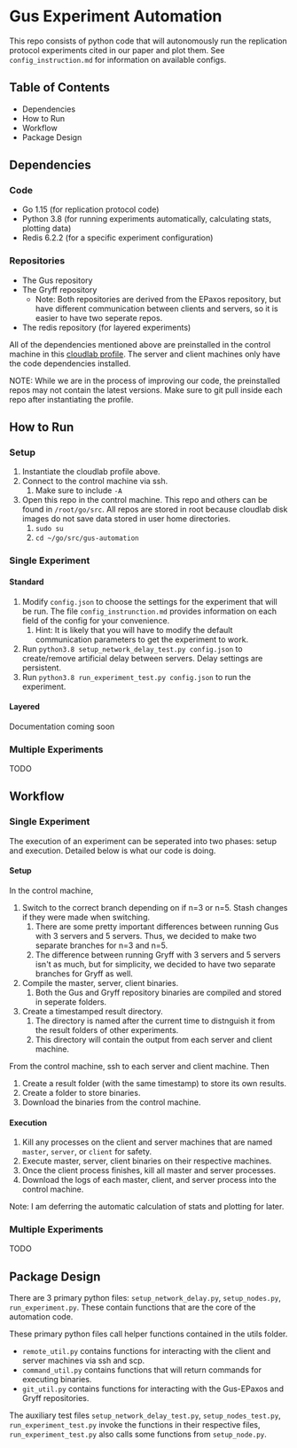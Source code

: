 # Gus Experiment Automation
This repo consists of python code that will autonomously run the replication protocol experiments cited in our paper and plot them. See `config_instruction.md` for information on available configs. 

## Table of Contents
- Dependencies
- How to Run
- Workflow
- Package Design

## Dependencies
### Code
- Go 1.15 (for replication protocol code)
- Python 3.8 (for running experiments automatically, calculating stats, plotting data)
- Redis 6.2.2 (for a specific experiment configuration)
### Repositories
- The Gus repository
- The Gryff repository 
  - Note: Both repositories are derived from the EPaxos repository, but have different communication between clients and servers, so it is easier to have two seperate repos.
- The redis repository (for layered experiments)

All of the dependencies mentioned above are preinstalled in the control machine in this [cloudlab profile](https://www.cloudlab.us/p/fff5448808f3ecb656874213ea663bd448544a7e). The server and client machines only have the code dependencies installed.

NOTE: While we are in the process of improving our code, the preinstalled repos may not contain the latest versions. Make sure to git pull inside each repo after instantiating the profile.

## How to Run
### Setup
1. Instantiate the cloudlab profile above.
2. Connect to the control machine via ssh.
   1. Make sure to include `-A` 
3. Open this repo in the control machine. This repo and others can be found in `/root/go/src`. All repos are stored in root because cloudlab disk images do not save data stored in user home directories.
   1. `sudo su`
   2. `cd ~/go/src/gus-automation`

### Single Experiment
#### Standard
1. Modify `config.json` to choose the settings for the experiment that will be run. The file `config_instrunction.md` provides information on each field of the config for your convenience. 
   1. Hint: It is likely that you will have to modify the default communication parameters to get the experiment to work.
2. Run `python3.8 setup_network_delay_test.py config.json` to create/remove artificial delay between servers. Delay settings are persistent.
3. Run `python3.8 run_experiment_test.py config.json` to run the experiment.

#### Layered
Documentation coming soon
### Multiple Experiments
TODO

## Workflow
### Single Experiment
The execution of an experiment can be seperated into two phases: setup and execution. Detailed below is what our code is doing.

#### Setup
In the control machine,
1. Switch to the correct branch depending on if n=3 or n=5. Stash changes if they were made when switching.
   1. There are some pretty important differences between running Gus with 3 servers and 5 servers. Thus, we decided to make two separate branches for n=3 and n=5. 
   2. The difference between running Gryff with 3 servers and 5 servers isn't as much, but for simplicity, we decided to have two separate branches for Gryff as well.
2. Compile the master, server, client binaries.
   1. Both the Gus and Gryff repository binaries are compiled and stored in seperate folders.
3. Create a timestamped result directory.
   1. The directory is named after the current time to distnguish it from the result folders of other experiments.
   2. This directory will contain the output from each server and client machine.

From the control machine, ssh to each server and client machine. Then
1. Create a result folder (with the same timestamp) to store its own results.
2. Create a folder to store binaries.
3. Download the binaries from the control machine.

#### Execution
1. Kill any processes on the client and server machines that are named `master`, `server`, or `client` for safety.
2. Execute master, server, client binaries on their respective machines.
3. Once the client process finishes, kill all master and server processes.
4. Download the logs of each master, client, and server process into the control machine.

Note: I am deferring the automatic calculation of stats and plotting for later. 

### Multiple Experiments
TODO

## Package Design
There are 3 primary python files: `setup_network_delay.py`, `setup_nodes.py`, `run_experiment.py`. These contain functions that are the core of the automation code. 

These primary python files call helper functions contained in the utils folder. 
- `remote_util.py` contains functions for interacting with the client and server machines via ssh and scp. 
- `command_util.py` contains functions that will return commands for executing binaries.
- `git_util.py` contains functions for interacting with the Gus-EPaxos and Gryff repositories.

The auxiliary test files `setup_network_delay_test.py`, `setup_nodes_test.py`, `run_experiment_test.py` invoke the functions in their respective files, `run_experiment_test.py` also calls some functions from `setup_node.py`.
